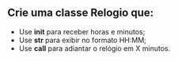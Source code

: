 ## Crie uma classe Relogio que:

- Use __init__ para receber horas e minutos;
- Use __str__ para exibir no formato HH:MM;
- Use __call__ para adiantar o relógio em X minutos.
